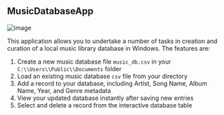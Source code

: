 ## MusicDatabaseApp

![image](https://user-images.githubusercontent.com/28009047/217771191-000163b5-4502-404e-9c96-b39907102453.png)


This application allows you to undertake a number of tasks in creation and curation of a local music library database in Windows.
The features are:

1. Create a new music database file `music_db.csv` in your `C:\\Users\\Public\\Documents` folder
2. Load an existing music database `csv` file from your directory
3. Add a record to your database, including Artist, Song Name, Album Name, Year, and Genre metadata
4. View your updated database instantly after saving new entries
5. Select and delete a record from the interactive database table


